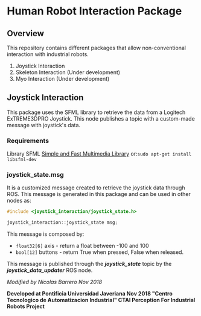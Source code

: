 # Human Robot Interaction Package 

## Overview

This repository contains different packages that allow non-conventional interaction with industrial robots.

1. Joystick Interaction
2. Skeleton Interaction (Under development)
3. Myo Interaction (Under development)

## Joystick Interaction

This package uses the SFML library to retrieve the data from a Logitech ExTREME3DPRO Joystick. This node publishes a topic with a custom-made message with joystick's data.

### Requirements

Library SFML [Simple and Fast Multimedia Library](https://www.sfml-dev.org/) or:`sudo apt-get install libsfml-dev`

### joystick_state.msg

It is a customized message created to retrieve the joystick data through ROS. This message is generated in this package and can be used in other nodes as: 
```c++
#include <joystick_interaction/joystick_state.h>

joystick_interaction::joystick_state msg;
```
This message is composed by:
- `float32[6]` axis - return a float between -100 and 100
- `bool[12]` buttons - return True when pressed, False when released.

This message is published through the *__joystick_state__* topic by the *__joystick_data_updater__* ROS node.

*Modified by Nicolas Barrero Nov 2018*

**Developed at Pontificia Universidad Javeriana Nov 2018
"Centro Tecnologico de Automatizacion Industrial" CTAI
Perception For Industrial Robots Project**
